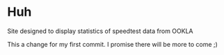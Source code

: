 # Huh
Site designed to display statistics of speedtest data from OOKLA 

This a change for my first commit. I promise there will be more to come ;)
